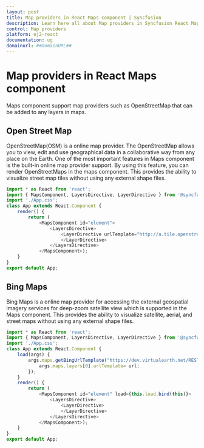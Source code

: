 ```yaml
---
layout: post
title: Map providers in React Maps component | Syncfusion
description: Learn here all about Map providers in Syncfusion React Maps component of Syncfusion Essential JS 2 and more.
control: Map providers 
platform: ej2-react
documentation: ug
domainurl: ##DomainURL##
---
```


# Map providers in React Maps component

Maps component support map providers such as OpenStreetMap that can be added to any layers in maps.

## Open Street Map

OpenStreetMap(OSM) is a online map provider. The OpenStreetMap allows you to view, edit and use geographical data in a collaborative way from any place on the Earth. One of the most important features in Maps component is the built-in online map provider support. By using this feature, you can render OpenStreetMaps in the maps component. This provides the ability to visualize street map tiles without using any external shape files.


``` ts
import * as React from 'react';
import { MapsComponent, LayersDirective, LayerDirective } from '@syncfusion/ej2-react-maps';
import './App.css';
class App extends React.Component {
    render() {
        return (
            <MapsComponent id="element">
                <LayersDirective>
                    <LayerDirective urlTemplate="http://a.tile.openstreetmap.org/level/tileX/tileY.png">
                    </LayerDirective>
                </LayersDirective>
            </MapsComponent>);
    }
}
export default App;
```


## Bing Maps

Bing Maps is a online map provider for accessing the external geospatial imagery services for deep-zoom satellite view which is supported in the Maps component. This provides the ability to visualize satellite, aerial, and street maps without using any external shape files.


```ts
import * as React from 'react';
import { MapsComponent, LayersDirective, LayerDirective } from '@syncfusion/ej2-react-maps';
import './App.css';
class App extends React.Component {
    load(args) {
        args.maps.getBingUrlTemplate("https://dev.virtualearth.net/REST/V1/Imagery/Metadata/AerialWithLabel?output=json&uriScheme=https&key=?").then(function(url) {
            args.maps.layers[0].urlTemplate= url;
        });
    }
    render() {
        return (
            <MapsComponent id="element" load={this.load.bind(this)}>
                <LayersDirective>
                    <LayerDirective>
                    </LayerDirective>
                </LayersDirective>
            </MapsComponent>);
    }
}
export default App;
```
